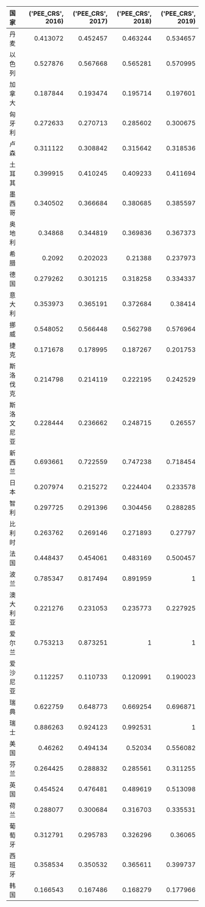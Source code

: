 | 国家       |   ('PEE_CRS', 2016) |   ('PEE_CRS', 2017) |   ('PEE_CRS', 2018) |   ('PEE_CRS', 2019) |
|:-----------|--------------------:|--------------------:|--------------------:|--------------------:|
| 丹麦       |            0.413072 |            0.452457 |            0.463244 |            0.534657 |
| 以色列     |            0.527876 |            0.567668 |            0.565281 |            0.570995 |
| 加拿大     |            0.187844 |            0.193474 |            0.195714 |            0.197601 |
| 匈牙利     |            0.272633 |            0.270713 |            0.285602 |            0.300675 |
| 卢森       |            0.311122 |            0.308842 |            0.315642 |            0.318536 |
| 土耳其     |            0.399915 |            0.410245 |            0.409233 |            0.411694 |
| 墨西哥     |            0.340502 |            0.366684 |            0.380685 |            0.385597 |
| 奥地利     |            0.34868  |            0.344819 |            0.369836 |            0.367373 |
| 希腊       |            0.2092   |            0.202023 |            0.21388  |            0.237973 |
| 德国       |            0.279262 |            0.301215 |            0.318258 |            0.334337 |
| 意大利     |            0.353973 |            0.365191 |            0.372684 |            0.38414  |
| 挪威       |            0.548052 |            0.566448 |            0.562798 |            0.576964 |
| 捷克       |            0.171678 |            0.178995 |            0.187267 |            0.201753 |
| 斯洛伐克   |            0.214798 |            0.214119 |            0.222195 |            0.242529 |
| 斯洛文尼亚 |            0.228444 |            0.236662 |            0.248715 |            0.26557  |
| 新西兰     |            0.693661 |            0.722559 |            0.747238 |            0.718454 |
| 日本       |            0.207974 |            0.215272 |            0.224404 |            0.233578 |
| 智利       |            0.297725 |            0.291396 |            0.304456 |            0.288285 |
| 比利时     |            0.263762 |            0.269146 |            0.271893 |            0.27797  |
| 法国       |            0.448437 |            0.454061 |            0.483169 |            0.500457 |
| 波兰       |            0.785347 |            0.817494 |            0.891959 |            1        |
| 澳大利亚   |            0.221276 |            0.231053 |            0.235773 |            0.227925 |
| 爱尔兰     |            0.753213 |            0.873251 |            1        |            1        |
| 爱沙尼亚   |            0.112257 |            0.110733 |            0.120991 |            0.190023 |
| 瑞典       |            0.622759 |            0.648773 |            0.669254 |            0.696871 |
| 瑞士       |            0.886263 |            0.924123 |            0.992531 |            1        |
| 美国       |            0.46262  |            0.494134 |            0.52034  |            0.556082 |
| 芬兰       |            0.264425 |            0.288832 |            0.285561 |            0.311255 |
| 英国       |            0.454524 |            0.476481 |            0.489619 |            0.513098 |
| 荷兰       |            0.288077 |            0.300684 |            0.316703 |            0.335531 |
| 葡萄牙     |            0.312791 |            0.295783 |            0.326296 |            0.36065  |
| 西班牙     |            0.358534 |            0.350532 |            0.365611 |            0.399737 |
| 韩国       |            0.166543 |            0.167486 |            0.168279 |            0.177966 |